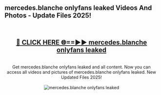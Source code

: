 <h2>mercedes.blanche onlyfans leaked Videos And Photos - Update Files 2025!</h2>
<br>
<div align="center">
<h2><a href="https://top-ai-tools.click/QrbHav" rel="nofollow">🔴 CLICK HERE 🌐==►► mercedes.blanche onlyfans leaked</a></h2>
<br>
Get mercedes.blanche onlyfans leaked and all content. Now you can access all videos and pictures of mercedes.blanche onlyfans leaked. New Updated Files 2025!
<br>
<br>
<a href="https://top-ai-tools.click/QrbHav" rel="nofollow" data-target="animated-image.originalLink"><img src="https://i.ibb.co.com/WyWwxjT/player-gif2.gif" alt="mercedes.blanche onlyfans leaked" style="max-width: 100%; display: inline-block;" data-target="animated-image.originalImage"></a>
</div>
<br>